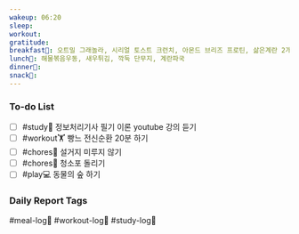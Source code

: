 ```yaml
---
wakeup: 06:20
sleep: 
workout: 
gratitude: 
breakfast🍳: 오트밀 그래놀라, 시리얼 토스트 크런치, 아몬드 브리즈 프로틴, 삶은계란 2개
lunch🍚: 해물볶음우동, 새우튀김, 깍둑 단무지, 계란파국
dinner🥗: 
snack🍬:
---
```

### To-do List
- [ ] #study📓 정보처리기사 필기 이론 youtube 강의 듣기
- [ ] #workout🏋️ 빵느 전신순환 20분 하기
- [ ] #chores🧺 설거지 미루지 않기
- [ ] #chores🧺 청소포 돌리기
- [ ] #play💻 동물의 숲 하기

### Daily Report Tags
#meal-log📝 #workout-log💪 #study-log📓 